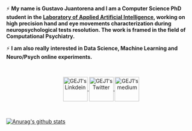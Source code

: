 <p align="center">
 
⚡ **My name is Gustavo Juantorena and I am a Computer Science PhD student in the [Laboratory of Applied Artificial Intelligence](http://liaa.dc.uba.ar/), working on high precision hand and eye movements characterization during neuropsychological tests resolution. The work is framed in the field of Computational Psychiatry.**

⚡ **I am also really interested in Data Science, Machine Learning and Neuro/Psych online experiments.**

&nbsp;

</p>
<p align="center">
<a href="https://www.linkedin.com/in/gustavo-juantorena-1674b2a4/" target="_blank">
  <img align="center" alt="GEJ1's Linkdein" width="65px" src="https://cdn.jsdelivr.net/npm/simple-icons@v3/icons/linkedin.svg" />
</a>
<a href="https://twitter.com/GJuantorena" target="_blank">
  <img align="center" alt="GEJ1's Twitter" width="65px" src="https://cdn.jsdelivr.net/npm/simple-icons@v3/icons/twitter.svg" />
</a> 
<a href="https://medium.com/@gjuantorena" target="_blank">
  <img align="center" alt="GEJ1's medium" width="65px" src="https://cdn.jsdelivr.net/npm/simple-icons@3.12.1/icons/medium.svg" />
</a>
</p>

&nbsp;

[![Anurag's github stats](https://github-readme-stats.vercel.app/api?username=GEJ1&theme=dark)](https://github.com/anuraghazra/github-readme-stats)
</center>




<!--
**GEJ1/GEJ1** is a ✨ _special_ ✨ repository because its `README.md` (this file) appears on your GitHub profile.

Here are some ideas to get you started:

- 🔭 I’m currently working on ...
- 🌱 I’m currently learning ...
- 👯 I’m looking to collaborate on ...
- 🤔 I’m looking for help with ...
- 💬 Ask me about ...
- 📫 How to reach me: ...
- 😄 Pronouns: ...
- ⚡ Fun fact: ...
-->
